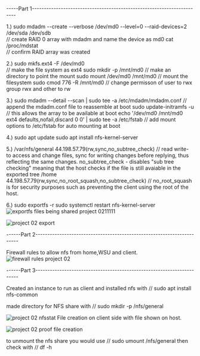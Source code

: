 
-----Part 1-----------------------------------------------------------------------

1.) sudo mdadm --create --verbose /dev/md0 --level=0 --raid-devices=2 /dev/sda /dev/sdb               
    // create RAID 0 array with mdadm and name the device as md0
    cat /proc/mdstat                                     
    // confirm RAID array was created

   
    
2.) sudo mkfs.ext4 -F /dev/md0                
    //  make the file system as ext4
    sudo mkdir -p /mnt/md0
    // make an directory to point the mount
    sudo mount /dev/md0 /mnt/md0
    // mount the filesystem
    sudo cmod 776 -R /mnt/md0
    // change permisson of user to rwx group rwx and other to rw
    
    
3.) sudo mdadm --detail --scan | sudo tee -a /etc/mdadm/mdadm.conf
    // append the mdadm.conf file to reassemble at boot
    sudo update-initramfs -u
    // this allows the array to be available at boot
    echo '/dev/md0 /mnt/md0 ext4 defaults,nofail,discard 0 0' | sudo tee -a /etc/fstab
    // add mount options to /etc/fstab for auto mounting at boot
    
4.)   sudo apt update
      sudo apt install nfs-kernel-server
      
5.)  /var/nfs/general    44.198.57.79(rw,sync,no_subtree_check)
     // read write- to access and change files, sync for writing changes before replying, thus reflecting the same changes. no_subtree_check - disables "sub tree checking" meaning that the host checks if the file is still avaiable in the exported tree
     /home              44.198.57.79(rw,sync,no_root_squash,no_subtree_check)
     // no_root_squash is for security purposes such as preventing the client using the root of the host.
     
     
6.)  sudo exportfs -r
     sudo systemctl restart nfs-kernel-server
![exportfs files being shared project 0211111](https://user-images.githubusercontent.com/122290600/224599267-af50414c-9796-4015-a63c-7e8cae7ea64c.PNG)

![project 02 export](https://user-images.githubusercontent.com/122290600/224599281-6eee53c9-c195-4905-af5f-c94812f9e32d.PNG)



------Part 2-----------------------------------------------------------------------

Firewall rules to allow nfs from home,WSU and client.
![firewall rules project 02](https://user-images.githubusercontent.com/122290600/224599159-30c3914e-38d3-4e07-9c02-c456f88e01db.PNG)


------Part 3-----------------------------------------------------------------------

Created an instance to run as client and installed nfs with // sudo apt install nfs-common

made directory for NFS share with // sudo mkdir -p /nfs/general

![project 02 nfsstat](https://user-images.githubusercontent.com/122290600/224599055-ad30c3d2-5370-45ae-a669-c3ecc709f977.PNG)
File creation on client side with file shown on host.

![project 02 proof file creation](https://user-images.githubusercontent.com/122290600/224598854-194cf34d-0589-47ec-bb61-9e1e4aec74b8.PNG)

to unmount the nfs share you would use // sudo umount /nfs/general
then check with // df -h



